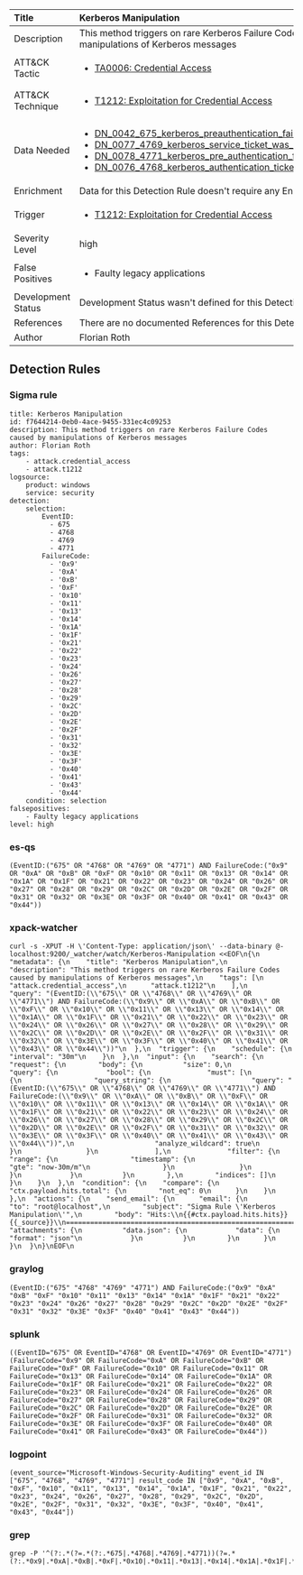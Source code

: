 | Title                | Kerberos Manipulation                                                                                                                                                 |
|:---------------------|:------------------------------------------------------------------------------------------------------------------------------------------------------------|
| Description          | This method triggers on rare Kerberos Failure Codes caused by manipulations of Kerberos messages                                                                                                                                           |
| ATT&amp;CK Tactic    |  <ul><li>[TA0006: Credential Access](https://attack.mitre.org/tactics/TA0006)</li></ul>  |
| ATT&amp;CK Technique | <ul><li>[T1212: Exploitation for Credential Access](https://attack.mitre.org/techniques/T1212)</li></ul>  |
| Data Needed          | <ul><li>[DN_0042_675_kerberos_preauthentication_failed](../Data_Needed/DN_0042_675_kerberos_preauthentication_failed.md)</li><li>[DN_0077_4769_kerberos_service_ticket_was_requested](../Data_Needed/DN_0077_4769_kerberos_service_ticket_was_requested.md)</li><li>[DN_0078_4771_kerberos_pre_authentication_failed](../Data_Needed/DN_0078_4771_kerberos_pre_authentication_failed.md)</li><li>[DN_0076_4768_kerberos_authentication_ticket_was_requested](../Data_Needed/DN_0076_4768_kerberos_authentication_ticket_was_requested.md)</li></ul>  |
| Enrichment           |  Data for this Detection Rule doesn't require any Enrichments.  |
| Trigger              | <ul><li>[T1212: Exploitation for Credential Access](../Triggers/T1212.md)</li></ul>  |
| Severity Level       | high |
| False Positives      | <ul><li>Faulty legacy applications</li></ul>  |
| Development Status   |  Development Status wasn't defined for this Detection Rule yet  |
| References           |  There are no documented References for this Detection Rule yet  |
| Author               | Florian Roth |


## Detection Rules

### Sigma rule

```
title: Kerberos Manipulation
id: f7644214-0eb0-4ace-9455-331ec4c09253
description: This method triggers on rare Kerberos Failure Codes caused by manipulations of Kerberos messages
author: Florian Roth
tags:
    - attack.credential_access
    - attack.t1212
logsource:
    product: windows
    service: security
detection:
    selection:
        EventID:
          - 675
          - 4768
          - 4769
          - 4771
        FailureCode:
          - '0x9'
          - '0xA'
          - '0xB'
          - '0xF'
          - '0x10'
          - '0x11'
          - '0x13'
          - '0x14'
          - '0x1A'
          - '0x1F'
          - '0x21'
          - '0x22'
          - '0x23'
          - '0x24'
          - '0x26'
          - '0x27'
          - '0x28'
          - '0x29'
          - '0x2C'
          - '0x2D'
          - '0x2E'
          - '0x2F'
          - '0x31'
          - '0x32'
          - '0x3E'
          - '0x3F'
          - '0x40'
          - '0x41'
          - '0x43'
          - '0x44'
    condition: selection
falsepositives:
    - Faulty legacy applications
level: high

```





### es-qs
    
```
(EventID:("675" OR "4768" OR "4769" OR "4771") AND FailureCode:("0x9" OR "0xA" OR "0xB" OR "0xF" OR "0x10" OR "0x11" OR "0x13" OR "0x14" OR "0x1A" OR "0x1F" OR "0x21" OR "0x22" OR "0x23" OR "0x24" OR "0x26" OR "0x27" OR "0x28" OR "0x29" OR "0x2C" OR "0x2D" OR "0x2E" OR "0x2F" OR "0x31" OR "0x32" OR "0x3E" OR "0x3F" OR "0x40" OR "0x41" OR "0x43" OR "0x44"))
```


### xpack-watcher
    
```
curl -s -XPUT -H \'Content-Type: application/json\' --data-binary @- localhost:9200/_watcher/watch/Kerberos-Manipulation <<EOF\n{\n  "metadata": {\n    "title": "Kerberos Manipulation",\n    "description": "This method triggers on rare Kerberos Failure Codes caused by manipulations of Kerberos messages",\n    "tags": [\n      "attack.credential_access",\n      "attack.t1212"\n    ],\n    "query": "(EventID:(\\"675\\" OR \\"4768\\" OR \\"4769\\" OR \\"4771\\") AND FailureCode:(\\"0x9\\" OR \\"0xA\\" OR \\"0xB\\" OR \\"0xF\\" OR \\"0x10\\" OR \\"0x11\\" OR \\"0x13\\" OR \\"0x14\\" OR \\"0x1A\\" OR \\"0x1F\\" OR \\"0x21\\" OR \\"0x22\\" OR \\"0x23\\" OR \\"0x24\\" OR \\"0x26\\" OR \\"0x27\\" OR \\"0x28\\" OR \\"0x29\\" OR \\"0x2C\\" OR \\"0x2D\\" OR \\"0x2E\\" OR \\"0x2F\\" OR \\"0x31\\" OR \\"0x32\\" OR \\"0x3E\\" OR \\"0x3F\\" OR \\"0x40\\" OR \\"0x41\\" OR \\"0x43\\" OR \\"0x44\\"))"\n  },\n  "trigger": {\n    "schedule": {\n      "interval": "30m"\n    }\n  },\n  "input": {\n    "search": {\n      "request": {\n        "body": {\n          "size": 0,\n          "query": {\n            "bool": {\n              "must": [\n                {\n                  "query_string": {\n                    "query": "(EventID:(\\"675\\" OR \\"4768\\" OR \\"4769\\" OR \\"4771\\") AND FailureCode:(\\"0x9\\" OR \\"0xA\\" OR \\"0xB\\" OR \\"0xF\\" OR \\"0x10\\" OR \\"0x11\\" OR \\"0x13\\" OR \\"0x14\\" OR \\"0x1A\\" OR \\"0x1F\\" OR \\"0x21\\" OR \\"0x22\\" OR \\"0x23\\" OR \\"0x24\\" OR \\"0x26\\" OR \\"0x27\\" OR \\"0x28\\" OR \\"0x29\\" OR \\"0x2C\\" OR \\"0x2D\\" OR \\"0x2E\\" OR \\"0x2F\\" OR \\"0x31\\" OR \\"0x32\\" OR \\"0x3E\\" OR \\"0x3F\\" OR \\"0x40\\" OR \\"0x41\\" OR \\"0x43\\" OR \\"0x44\\"))",\n                    "analyze_wildcard": true\n                  }\n                }\n              ],\n              "filter": {\n                "range": {\n                  "timestamp": {\n                    "gte": "now-30m/m"\n                  }\n                }\n              }\n            }\n          }\n        },\n        "indices": []\n      }\n    }\n  },\n  "condition": {\n    "compare": {\n      "ctx.payload.hits.total": {\n        "not_eq": 0\n      }\n    }\n  },\n  "actions": {\n    "send_email": {\n      "email": {\n        "to": "root@localhost",\n        "subject": "Sigma Rule \'Kerberos Manipulation\'",\n        "body": "Hits:\\n{{#ctx.payload.hits.hits}}{{_source}}\\n================================================================================\\n{{/ctx.payload.hits.hits}}",\n        "attachments": {\n          "data.json": {\n            "data": {\n              "format": "json"\n            }\n          }\n        }\n      }\n    }\n  }\n}\nEOF\n
```


### graylog
    
```
(EventID:("675" "4768" "4769" "4771") AND FailureCode:("0x9" "0xA" "0xB" "0xF" "0x10" "0x11" "0x13" "0x14" "0x1A" "0x1F" "0x21" "0x22" "0x23" "0x24" "0x26" "0x27" "0x28" "0x29" "0x2C" "0x2D" "0x2E" "0x2F" "0x31" "0x32" "0x3E" "0x3F" "0x40" "0x41" "0x43" "0x44"))
```


### splunk
    
```
((EventID="675" OR EventID="4768" OR EventID="4769" OR EventID="4771") (FailureCode="0x9" OR FailureCode="0xA" OR FailureCode="0xB" OR FailureCode="0xF" OR FailureCode="0x10" OR FailureCode="0x11" OR FailureCode="0x13" OR FailureCode="0x14" OR FailureCode="0x1A" OR FailureCode="0x1F" OR FailureCode="0x21" OR FailureCode="0x22" OR FailureCode="0x23" OR FailureCode="0x24" OR FailureCode="0x26" OR FailureCode="0x27" OR FailureCode="0x28" OR FailureCode="0x29" OR FailureCode="0x2C" OR FailureCode="0x2D" OR FailureCode="0x2E" OR FailureCode="0x2F" OR FailureCode="0x31" OR FailureCode="0x32" OR FailureCode="0x3E" OR FailureCode="0x3F" OR FailureCode="0x40" OR FailureCode="0x41" OR FailureCode="0x43" OR FailureCode="0x44"))
```


### logpoint
    
```
(event_source="Microsoft-Windows-Security-Auditing" event_id IN ["675", "4768", "4769", "4771"] result_code IN ["0x9", "0xA", "0xB", "0xF", "0x10", "0x11", "0x13", "0x14", "0x1A", "0x1F", "0x21", "0x22", "0x23", "0x24", "0x26", "0x27", "0x28", "0x29", "0x2C", "0x2D", "0x2E", "0x2F", "0x31", "0x32", "0x3E", "0x3F", "0x40", "0x41", "0x43", "0x44"])
```


### grep
    
```
grep -P '^(?:.*(?=.*(?:.*675|.*4768|.*4769|.*4771))(?=.*(?:.*0x9|.*0xA|.*0xB|.*0xF|.*0x10|.*0x11|.*0x13|.*0x14|.*0x1A|.*0x1F|.*0x21|.*0x22|.*0x23|.*0x24|.*0x26|.*0x27|.*0x28|.*0x29|.*0x2C|.*0x2D|.*0x2E|.*0x2F|.*0x31|.*0x32|.*0x3E|.*0x3F|.*0x40|.*0x41|.*0x43|.*0x44)))'
```



